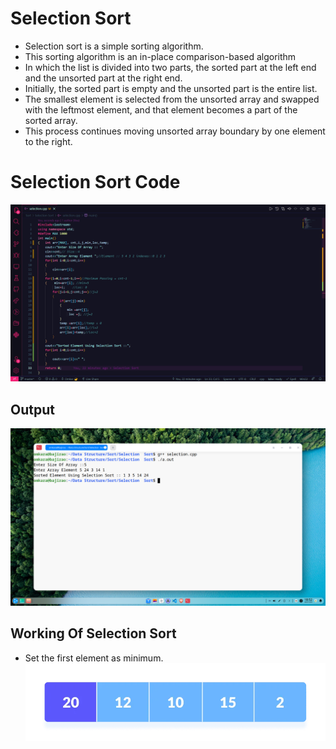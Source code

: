 # Selection Sort
- Selection sort is a simple sorting algorithm. 
- This sorting algorithm is an in-place comparison-based algorithm 
- In which the list is divided into two parts, the sorted part at the left end and the unsorted part at the right end. 
- Initially, the sorted part is empty and the unsorted part is the entire list.
- The smallest element is selected from the unsorted array and swapped with the leftmost element, and that element becomes a part of the sorted array. 
- This process continues moving unsorted array boundary by one element to the right.
# Selection Sort Code
![ALT Text](https://github.com/omkara18/Data-Structure/blob/master/Sort/Selection%20Sort/Output/Selection.png)
## Output
![ALT Text](https://github.com/omkara18/Data-Structure/blob/master/Sort/Selection%20Sort/Output/Selection_Output.png)
## Working Of Selection Sort
- Set the first element as minimum.
![ALT Text](https://github.com/omkara18/Data-Structure/blob/master/Sort/Selection%20Sort/Output/Selection-sort-0-initial-array.webp)

